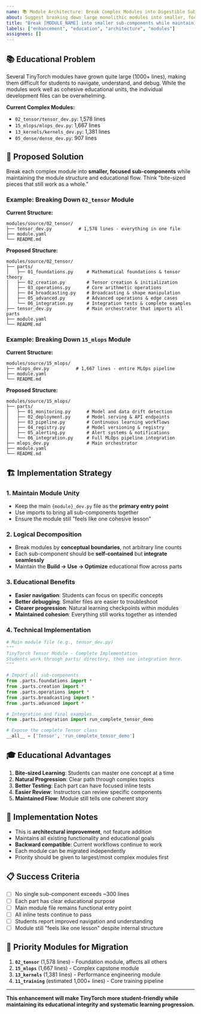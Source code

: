 ```yaml
---
name: 📚 Module Architecture: Break Complex Modules into Digestible Sub-Components
about: Suggest breaking down large monolithic modules into smaller, focused pieces while maintaining educational cohesion
title: "Break [MODULE_NAME] into smaller sub-components while maintaining module unity"
labels: ["enhancement", "education", "architecture", "modules"]
assignees: []
---
```


## 📚 **Educational Problem**

Several TinyTorch modules have grown quite large (1000+ lines), making them difficult for students to navigate, understand, and debug. While the modules work well as cohesive educational units, the individual development files can be overwhelming.

**Current Complex Modules:**
- `02_tensor/tensor_dev.py`: 1,578 lines
- `15_mlops/mlops_dev.py`: 1,667 lines  
- `13_kernels/kernels_dev.py`: 1,381 lines
- `05_dense/dense_dev.py`: 907 lines

## 🎯 **Proposed Solution**

Break each complex module into **smaller, focused sub-components** while maintaining the module structure and educational flow. Think "bite-sized pieces that still work as a whole."

### Example: Breaking Down `02_tensor` Module

**Current Structure:**
```
modules/source/02_tensor/
├── tensor_dev.py          # 1,578 lines - everything in one file
├── module.yaml
└── README.md
```

**Proposed Structure:**
```
modules/source/02_tensor/
├── parts/
│   ├── 01_foundations.py     # Mathematical foundations & tensor theory
│   ├── 02_creation.py        # Tensor creation & initialization
│   ├── 03_operations.py      # Core arithmetic operations  
│   ├── 04_broadcasting.py    # Broadcasting & shape manipulation
│   ├── 05_advanced.py        # Advanced operations & edge cases
│   └── 06_integration.py     # Integration tests & complete examples
├── tensor_dev.py             # Main orchestrator that imports all parts
├── module.yaml
└── README.md
```

### Example: Breaking Down `15_mlops` Module

**Current Structure:**
```
modules/source/15_mlops/
├── mlops_dev.py          # 1,667 lines - entire MLOps pipeline
├── module.yaml  
└── README.md
```

**Proposed Structure:**
```
modules/source/15_mlops/
├── parts/
│   ├── 01_monitoring.py      # Model and data drift detection
│   ├── 02_deployment.py      # Model serving & API endpoints
│   ├── 03_pipeline.py        # Continuous learning workflows
│   ├── 04_registry.py        # Model versioning & registry
│   ├── 05_alerting.py        # Alert systems & notifications
│   └── 06_integration.py     # Full MLOps pipeline integration
├── mlops_dev.py              # Main orchestrator 
├── module.yaml
└── README.md
```

## 🏗️ **Implementation Strategy**

### 1. **Maintain Module Unity**
- Keep the main `{module}_dev.py` file as the **primary entry point**
- Use imports to bring all sub-components together
- Ensure the module still "feels like one cohesive lesson"

### 2. **Logical Decomposition**
- Break modules by **conceptual boundaries**, not arbitrary line counts
- Each sub-component should be **self-contained** but **integrate seamlessly**
- Maintain the **Build → Use → Optimize** educational flow across parts

### 3. **Educational Benefits**
- **Easier navigation**: Students can focus on specific concepts
- **Better debugging**: Smaller files are easier to troubleshoot  
- **Clearer progression**: Natural learning checkpoints within modules
- **Maintained cohesion**: Everything still works together as intended

### 4. **Technical Implementation**
```python
# Main module file (e.g., tensor_dev.py)
"""
TinyTorch Tensor Module - Complete Implementation
Students work through parts/ directory, then see integration here.
"""

# Import all sub-components
from .parts.foundations import *
from .parts.creation import *
from .parts.operations import *
from .parts.broadcasting import *
from .parts.advanced import *

# Integration and final examples
from .parts.integration import run_complete_tensor_demo

# Expose the complete Tensor class
__all__ = ['Tensor', 'run_complete_tensor_demo']
```

## 🎓 **Educational Advantages**

1. **Bite-sized Learning**: Students can master one concept at a time
2. **Natural Progression**: Clear path through complex topics
3. **Better Testing**: Each part can have focused inline tests
4. **Easier Review**: Instructors can review specific components
5. **Maintained Flow**: Module still tells one coherent story

## 🔧 **Implementation Notes**

- This is **architectural improvement**, not feature addition
- Maintains all existing functionality and educational goals
- **Backward compatible**: Current workflows continue to work
- Each module can be migrated independently
- Priority should be given to largest/most complex modules first

## 📋 **Success Criteria**

- [ ] No single sub-component exceeds ~300 lines
- [ ] Each part has clear educational purpose
- [ ] Main module file remains functional entry point
- [ ] All inline tests continue to pass
- [ ] Students report improved navigation and understanding
- [ ] Module still "feels like one lesson" despite internal structure

## 🎯 **Priority Modules for Migration**

1. **`02_tensor`** (1,578 lines) - Foundation module, affects all others
2. **`15_mlops`** (1,667 lines) - Complex capstone module
3. **`13_kernels`** (1,381 lines) - Performance engineering module  
4. **`11_training`** (estimated 1,000+ lines) - Core training pipeline

---

**This enhancement will make TinyTorch more student-friendly while maintaining its educational integrity and systematic learning progression.** 
